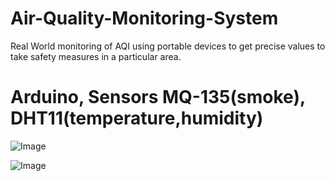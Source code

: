 # Air-Quality-Monitoring-System
Real World monitoring of AQI using portable devices to get precise values to take safety measures in a particular area.

# Arduino, Sensors MQ-135(smoke), DHT11(temperature,humidity)

![Image](https://github.com/user-attachments/assets/4e1940a9-018c-48d2-b813-3fa4fd3ce2e7)

![Image](https://github.com/user-attachments/assets/701e984c-c677-48b0-83d0-8c43e076921a)
